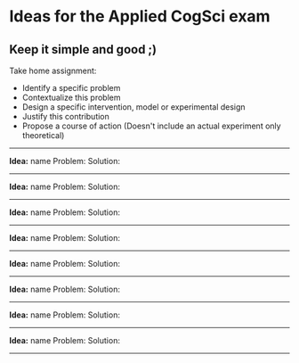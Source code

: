 # Ideas for the Applied CogSci exam
## Keep it simple and good ;)
Take home assignment:
- Identify a specific problem
- Contextualize this problem
- Design a specific intervention, model or experimental design
- Justify this contribution
- Propose a course of action
(Doesn't include an actual experiment only theoretical)


___

**Idea:** name 
Problem:
Solution:
___

**Idea:** name 
Problem:
Solution:
___

**Idea:** name 
Problem:
Solution:
___

**Idea:** name 
Problem:
Solution:
___

**Idea:** name 
Problem:
Solution:
___

**Idea:** name 
Problem:
Solution:
___

**Idea:** name 
Problem:
Solution:
___

**Idea:** name 
Problem:
Solution:
___





